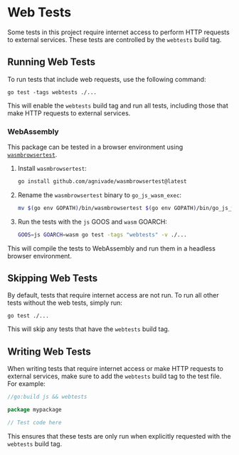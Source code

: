 # Web Tests

Some tests in this project require internet access to perform HTTP requests to external services. These tests are controlled by the `webtests` build tag.

## Running Web Tests

To run tests that include web requests, use the following command:

```
go test -tags webtests ./...
```

This will enable the `webtests` build tag and run all tests, including those that make HTTP requests to external services.

### WebAssembly

This package can be tested in a browser environment using [`wasmbrowsertest`](https://github.com/agnivade/wasmbrowsertest).

1. Install `wasmbrowsertest`:
   ```bash
   go install github.com/agnivade/wasmbrowsertest@latest
   ```

2. Rename the `wasmbrowsertest` binary to `go_js_wasm_exec`:
   ```bash
   mv $(go env GOPATH)/bin/wasmbrowsertest $(go env GOPATH)/bin/go_js_wasm_exec
   ```

3. Run the tests with the `js` GOOS and `wasm` GOARCH:
   ```bash
   GOOS=js GOARCH=wasm go test -tags "webtests" -v ./...
   ```

This will compile the tests to WebAssembly and run them in a headless browser environment.


## Skipping Web Tests

By default, tests that require internet access are not run. To run all other tests without the web tests, simply run:

```
go test ./...
```

This will skip any tests that have the `webtests` build tag.

## Writing Web Tests

When writing tests that require internet access or make HTTP requests to external services, make sure to add the `webtests` build tag to the test file. For example:

```go
//go:build js && webtests

package mypackage

// Test code here
```

This ensures that these tests are only run when explicitly requested with the `webtests` build tag.
